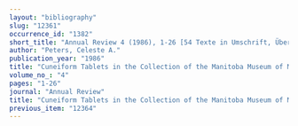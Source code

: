 ```yaml
---
layout: "bibliography"
slug: "12361"
occurrence_id: "1382"
short_title: "Annual Review 4 (1986), 1-26 [54 Texte in Umschrift, Übersetzung, Autographie: 1-37 Ur III, 38-47 aB, 49-54 nB/spB aus Uruk]"
author: "Peters, Celeste A."
publication_year: "1986"
title: "Cuneiform Tablets in the Collection of the Manitoba Museum of Man and Nature"
volume_no_: "4"
pages: "1-26"
journal: "Annual Review"
title: "Cuneiform Tablets in the Collection of the Manitoba Museum of Man and Nature"
previous_item: "12364"
---
```

